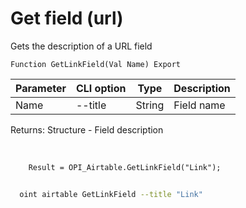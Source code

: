 ﻿---
sidebar_position: 10
---

# Get field (url)
 Gets the description of a URL field



`Function GetLinkField(Val Name) Export`

  | Parameter | CLI option | Type | Description |
  |-|-|-|-|
  | Name | --title | String | Field name |

  
  Returns:  Structure - Field description

<br/>




```bsl title="Code example"
    Result = OPI_Airtable.GetLinkField("Link");
```



```sh title="CLI command example"
    
  oint airtable GetLinkField --title "Link"

```

```json title="Result"

```
